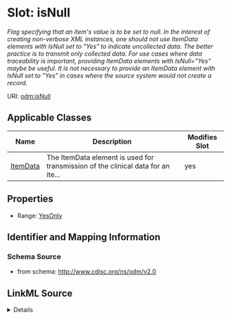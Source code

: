 # Slot: isNull


_Flag specifying that an item's value is to be set to null. In the interest of creating non-verbose XML instances, one should not use ItemData elements with IsNull set to "Yes" to indicate uncollected data. The better practice is to transmit only collected data. For use cases where data traceability is important, providing ItemData elements with IsNull="Yes" maybe be useful. It is not necessary to provide an ItemData element with IsNull set to "Yes" in cases where the source system would not create a record._



URI: [odm:isNull](http://www.cdisc.org/ns/odm/v2.0/isNull)



<!-- no inheritance hierarchy -->




## Applicable Classes

| Name | Description | Modifies Slot |
| --- | --- | --- |
[ItemData](ItemData.md) | The ItemData element is used for transmission of the clinical data for an ite... |  yes  |







## Properties

* Range: [YesOnly](YesOnly.md)





## Identifier and Mapping Information







### Schema Source


* from schema: http://www.cdisc.org/ns/odm/v2.0




## LinkML Source

<details>
```yaml
name: isNull
description: Flag specifying that an item's value is to be set to null. In the interest
  of creating non-verbose XML instances, one should not use ItemData elements with
  IsNull set to "Yes" to indicate uncollected data. The better practice is to transmit
  only collected data. For use cases where data traceability is important, providing
  ItemData elements with IsNull="Yes" maybe be useful. It is not necessary to provide
  an ItemData element with IsNull set to "Yes" in cases where the source system would
  not create a record.
from_schema: http://www.cdisc.org/ns/odm/v2.0
rank: 1000
alias: isNull
domain_of:
- ItemData
range: YesOnly

```
</details>